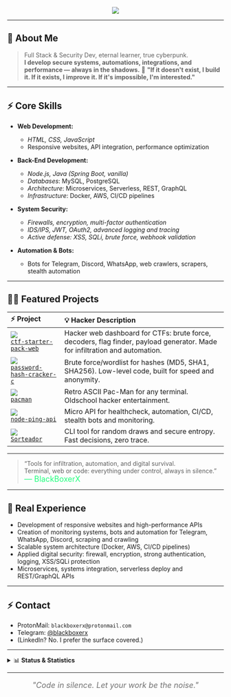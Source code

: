 
<p align="center"><img src="https://skillicons.dev/icons?i=python,java,spring,js,nodejs,flask,linux,docker,bash,git,postgres,mysql,aws" /></p>

---

## 🦾 **About Me**

> Full Stack & Security Dev, eternal learner, true cyberpunk.<br>
> **I develop secure systems, automations, integrations, and performance — always in the shadows.**
> 🥷 **"If it doesn't exist, I build it. If it exists, I improve it. If it's impossible, I'm interested."**

---

## ⚡️ **Core Skills**

- **Web Development:**  
  - *HTML, CSS, JavaScript*
  - Responsive websites, API integration, performance optimization

- **Back-End Development:**  
  - *Node.js, Java (Spring Boot, vanilla)*
  - *Databases*: MySQL, PostgreSQL
  - *Architecture*: Microservices, Serverless, REST, GraphQL
  - *Infrastructure*: Docker, AWS, CI/CD pipelines

- **System Security:**  
  - *Firewalls, encryption, multi-factor authentication*
  - *IDS/IPS, JWT, OAuth2, advanced logging and tracing*
  - *Active defense: XSS, SQLi, brute force, webhook validation*

- **Automation & Bots:**  
  - Bots for Telegram, Discord, WhatsApp, web crawlers, scrapers, stealth automation

---

## 🏴‍☠️ **Featured Projects**

| ⚡ Project | 💡 Hacker Description |
|:---|:---|
| <img src="https://img.shields.io/badge/CTF%20Starter%20Pack-23272c?logo=codewars&logoColor=23ff7f&style=flat-square"> <br> [`ctf-starter-pack-web`](https://github.com/BlackBoxerX/ctf-starter-pack-web) | Hacker web dashboard for CTFs: brute force, decoders, flag finder, payload generator. Made for infiltration and automation. |
| <img src="https://img.shields.io/badge/Password%20Hash%20Cracker-23272c?logo=gnubash&logoColor=23ff7f&style=flat-square"> <br> [`password-hash-cracker-c`](https://github.com/BlackBoxerX/password-hash-cracker-c) | Brute force/wordlist for hashes (MD5, SHA1, SHA256). Low-level code, built for speed and anonymity. |
| <img src="https://img.shields.io/badge/Pac--Man%20Terminal-23272c?logo=linux&logoColor=23ff7f&style=flat-square"> <br> [`pacman`](https://github.com/BlackBoxerX/pacman) | Retro ASCII Pac-Man for any terminal. Oldschool hacker entertainment. |
| <img src="https://img.shields.io/badge/Node%20Ping%20API-23272c?logo=nodedotjs&logoColor=23ff7f&style=flat-square"> <br> [`node-ping-api`](https://github.com/BlackBoxerX/node-ping-api) | Micro API for healthcheck, automation, CI/CD, stealth bots and monitoring. |
| <img src="https://img.shields.io/badge/Sorteador%20CLI-23272c?logo=hackthebox&logoColor=23ff7f&style=flat-square"> <br> [`Sorteador`](https://github.com/BlackBoxerX/Sorteador) | CLI tool for random draws and secure entropy. Fast decisions, zero trace. |

---

> “Tools for infiltration, automation, and digital survival.  
> Terminal, web or code: everything under control, always in silence.”  
> <span style="color:#23ff7f;font-size:18px;">— BlackBoxerX</span>

---

## 🧬 **Real Experience**

- Development of responsive websites and high-performance APIs
- Creation of monitoring systems, bots and automation for Telegram, WhatsApp, Discord, scraping and crawling
- Scalable system architecture (Docker, AWS, CI/CD pipelines)
- Applied digital security: firewall, encryption, strong authentication, logging, XSS/SQLi protection
- Microservices, systems integration, serverless deploy and REST/GraphQL APIs

---

## ⚡️ **Contact**
- ProtonMail: `blackboxerx@protonmail.com`
- Telegram: [@blackboxerx](https://t.me/blackboxerx)
- (LinkedIn? No. I prefer the surface covered.)

---

<details>
  <summary>📊 <b>Status & Statistics</b></summary>
  <br>
  <img src="https://github-readme-stats.vercel.app/api?username=BlackBoxerX&show_icons=true&theme=radical" width="48%" />
  <img src="https://github-readme-streak-stats.herokuapp.com/?user=BlackBoxerX&theme=radical" width="48%" />
</details>

---

<p align="center" style="font-size:18px;font-style:italic;opacity:0.6;">
  "Code in silence. Let your work be the noise."
</p>



